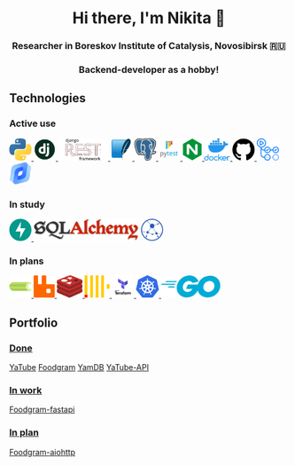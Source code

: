 <h1 align="center">Hi there, I'm Nikita 👋</h1>
<h3 align="center">Researcher in Boreskov Institute of Catalysis, Novosibirsk 🇷🇺</h3>
<h3 align="center">Backend-developer as a hobby!</h3>


## Technologies
### Active use
<p align="left"> 
<a href="https://www.python.org" target="_blank" rel="noreferrer"> <img src="https://github.com/1kovalevskiy/1kovalevskiy/blob/main/icons/Favorite%20technologies/python.png?raw=true" alt="python" height="40"/> </a>
<a href="https://www.djangoproject.com" target="_blank" rel="noreferrer"> <img src="https://github.com/1kovalevskiy/1kovalevskiy/blob/main/icons/Favorite%20technologies/django.png?raw=true" alt="python" height="40"/> </a> 
<a href="https://www.django-rest-framework.org" target="_blank" rel="noreferrer"> <img src="https://github.com/1kovalevskiy/1kovalevskiy/blob/main/icons/Favorite%20technologies/drf.png?raw=true" alt="python" height="40"/> </a>
<a href="https://www.sqlite.org" target="_blank" rel="noreferrer"> <img src="https://github.com/1kovalevskiy/1kovalevskiy/blob/main/icons/Favorite%20technologies/sqlite.png?raw=true" alt="python" height="40"/> </a>
<a href="https://www.postgresql.org" target="_blank" rel="noreferrer"> <img src="https://github.com/1kovalevskiy/1kovalevskiy/blob/main/icons/Favorite%20technologies/postgres.png?raw=true" alt="python" height="40"/> </a>
<a href="https://www.pytest.org" target="_blank" rel="noreferrer"> <img src="https://raw.githubusercontent.com/1kovalevskiy/1kovalevskiy/3c1a2fe18f387493e661fb841e11d739d49061bd/icons/Favorite%20technologies/pytest.svg" alt="python" height="40"/> </a>
<a href="https://nginx.org" target="_blank" rel="noreferrer"> <img src="https://github.com/1kovalevskiy/1kovalevskiy/blob/main/icons/Favorite%20technologies/nginx_logo.png?raw=true" alt="python" height="40"/> </a>
<a href="https://www.docker.com" target="_blank" rel="noreferrer"> <img src="https://github.com/1kovalevskiy/1kovalevskiy/blob/main/icons/Favorite%20technologies/docker.png?raw=true" alt="python" height="40"/> </a>
<a href="https://github.com" target="_blank" rel="noreferrer"> <img src="https://github.com/1kovalevskiy/1kovalevskiy/blob/main/icons/Favorite%20technologies/github.png?raw=true" alt="python" height="40"/> </a>
<a href="https://github.com/features/actions" target="_blank" rel="noreferrer"> <img src="https://github.com/1kovalevskiy/1kovalevskiy/blob/main/icons/Favorite%20technologies/github%20actions.png?raw=true" alt="python" height="40"/> </a>
<a href="https://cloud.yandex.com/" target="_blank" rel="noreferrer"> <img src="https://github.com/1kovalevskiy/1kovalevskiy/blob/main/icons/Favorite%20technologies/yandex_cloud.png?raw=true" alt="python" height="40"/> </a>
</p>

### In study
<p align="left"> 
<a href="https://fastapi.tiangolo.com" target="_blank" rel="noreferrer"> <img src="https://raw.githubusercontent.com/1kovalevskiy/1kovalevskiy/e83b1783e3dfa3eddd8efaeeb9741c292f5e2f78/icons/In%20study/fastapi.svg" alt="python" height="40"/> </a>
<a href="https://www.sqlalchemy.org/" target="_blank" rel="noreferrer"> <img src="https://github.com/1kovalevskiy/1kovalevskiy/blob/main/icons/In%20study/sqla.png?raw=true" alt="python" height="40"/></a>
<a href="https://docs.aiohttp.org/en/stable/" target="_blank" rel="noreferrer"> <img src="https://raw.githubusercontent.com/1kovalevskiy/1kovalevskiy/e83b1783e3dfa3eddd8efaeeb9741c292f5e2f78/icons/In%20study/aiohttp.svg" alt="python" height="40"/> </a>
</p>

### In plans
<p align="left">
<a href="https://docs.celeryproject.org/" target="_blank" rel="noreferrer"> <img src="https://github.com/1kovalevskiy/1kovalevskiy/blob/main/icons/In%20plans/celery.png?raw=true" alt="python" height="40"/> </a>
<a href="https://www.rabbitmq.com/" target="_blank" rel="noreferrer"> <img src="https://raw.githubusercontent.com/1kovalevskiy/1kovalevskiy/99e30a5e1be7ceab22cc02429864a8e34be33204/icons/In%20plans/rabbitmq.svg" alt="python" height="40"/> </a>
<a href="https://redis.io/" target="_blank" rel="noreferrer"> <img src="https://raw.githubusercontent.com/1kovalevskiy/1kovalevskiy/99e30a5e1be7ceab22cc02429864a8e34be33204/icons/In%20plans/redis.svg" alt="python" height="40"/> </a>
<a href="https://clickhouse.com/" target="_blank" rel="noreferrer"> <img src="https://raw.githubusercontent.com/1kovalevskiy/1kovalevskiy/99e30a5e1be7ceab22cc02429864a8e34be33204/icons/In%20plans/clickhouse.svg" alt="python" height="40"/> </a>
<a href="https://www.terraform.io/" target="_blank" rel="noreferrer"> <img src="https://github.com/1kovalevskiy/1kovalevskiy/blob/main/icons/In%20plans/terraform.png?raw=true" alt="python" height="40"/> </a>
<a href="https://kubernetes.io/" target="_blank" rel="noreferrer"> <img src="https://github.com/1kovalevskiy/1kovalevskiy/blob/main/icons/In%20plans/Kubernetes.png?raw=true" alt="python" height="40"/> </a>
<a href="https://go.dev/" target="_blank" rel="noreferrer"> <img src="https://github.com/1kovalevskiy/1kovalevskiy/blob/main/icons/In%20plans/Go.png?raw=true" alt="python" height="40"/> </a>
</p>


## Portfolio
### [Done](https://github.com/stars/1kovalevskiy/lists/portfolio)
[YaTube](https://github.com/1kovalevskiy/yatube)
[Foodgram](https://github.com/1kovalevskiy/foodgram)
[YamDB](https://github.com/1kovalevskiy/yamdb)
[YaTube-API](https://github.com/1kovalevskiy/api-yatube)
### [In work](https://github.com/stars/1kovalevskiy/lists/in-work)
[Foodgram-fastapi](https://github.com/1kovalevskiy/foodgram-fastapi)
### [In plan](https://github.com/stars/1kovalevskiy/lists/in-plan)
[Foodgram-aiohttp](https://github.com/1kovalevskiy/foodgram-aiohttp)


<!--
**1kovalevskiy/1kovalevskiy** is a ✨ _special_ ✨ repository because its `README.md` (this file) appears on your GitHub profile.

Here are some ideas to get you started:

- 🔭 I’m currently working on ...
- 🌱 I’m currently learning ...
- 👯 I’m looking to collaborate on ...
- 🤔 I’m looking for help with ...
- 💬 Ask me about ...
- 📫 How to reach me: ...
- 😄 Pronouns: ...
- ⚡ Fun fact: ...
-->
